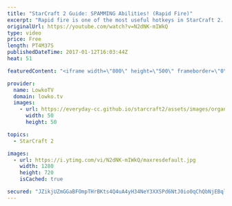 ```yaml
---
title: "StarCraft 2 Guide: SPAMMING Abilities! (Rapid Fire)"
excerpt: "Rapid fire is one of the most useful hotkeys in StarCraft 2. Subscribe for more videos: http://lowko.tv/youtube Hotkey & Control Groups guide: https://goo.gl/u1zJjv  In this video I explain how to enable rapid fire, and spam abilities in StarCraft 2. The uses for this are very obvious once you start"
originalUrl: https://youtube.com/watch?v=N2dNK-mIWkQ
type: video
price: Free
length: PT4M37S
publishedDateTime: 2017-01-12T16:03:44Z
heat: 51

featuredContent: "<iframe width=\"800\" height=\"500\" frameborder=\"0\" src=\"https://www.youtube.com/embed/N2dNK-mIWkQ\" allow=\"accelerometer; autoplay; encrypted-media; gyroscope; picture-in-picture\" allowfullscreen></iframe>"

provider:
  name: LowkoTV
  domain: lowko.tv
  images:
    - url: https://everyday-cc.github.io/starcraft2/assets/images/organizations/lowko.tv-50x50.jpg
      width: 50
      height: 50

topics:
  - StarCraft 2

images:
  - url: https://i.ytimg.com/vi/N2dNK-mIWkQ/maxresdefault.jpg
    width: 1280
    height: 720
    isCached: true

secured: "JZikjUZmGGaBFOmpTHrBKts4Q4uA4yH34NeY3XXSPd6NtJ0io0qChQbNjEBqlbrqrLIM1Uf94bVOawdJN/7n6bMsI0/1FRjFbK3d5hzRiYtDmN5EO8qCgu5j3K6fPHwYqmiC141HPWPXHLrv98qpMppXjR2wO5f/SyJCoTsSdbjUkmPwYqJzOP3LHWwcmqsU7EeTv1q0J9NijGWIsQHikY9abVLJzSVUxTFuySreeA9Slo/r09i3MfiOPasxpbDNGSKQxz6VVf4y+0j/+ExK8w4BGuy+9ks0jrcheriIlkjiQbVwraBfSZQYsAZhuvXgejh+cgEYV5BI6xzsIAS1d452QywLiwlZBOqMGP7ld2d7QofAClughjc5WtZ/k2lUMYjVN0zuEwhGqQZCXuTTwUAEBf7t+xG4bCpmV/+NZXxGOklYMTFPQO6I6K9AaEc1;cnMjzKX8xSP7Gv7uujgfFw=="
---
```


